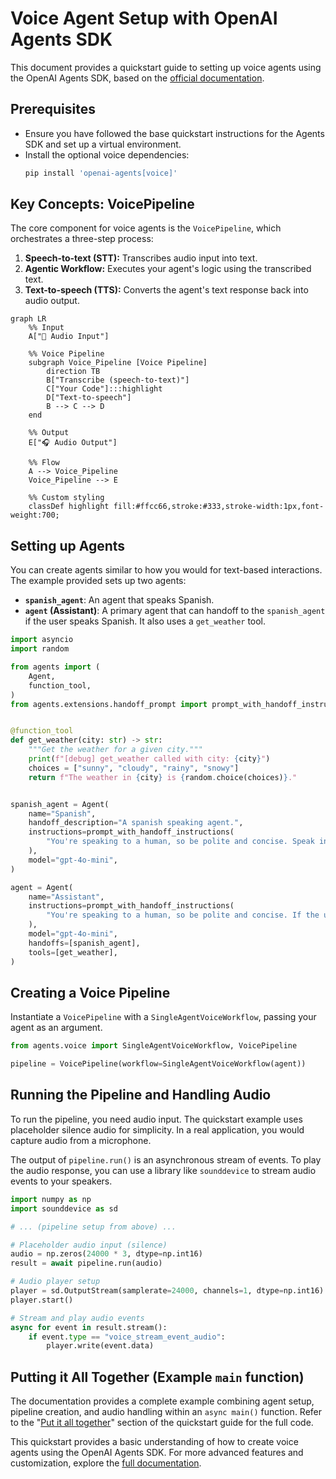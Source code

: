 # Voice Agent Setup with OpenAI Agents SDK

This document provides a quickstart guide to setting up voice agents using the OpenAI Agents SDK, based on the [official documentation](https://openai.github.io/openai-agents-python/voice/quickstart/).

## Prerequisites

- Ensure you have followed the base quickstart instructions for the Agents SDK and set up a virtual environment.
- Install the optional voice dependencies:
  ```bash
  pip install 'openai-agents[voice]'
  ```

## Key Concepts: VoicePipeline

The core component for voice agents is the `VoicePipeline`, which orchestrates a three-step process:

1. **Speech-to-text (STT):** Transcribes audio input into text.
2. **Agentic Workflow:** Executes your agent's logic using the transcribed text.
3. **Text-to-speech (TTS):** Converts the agent's text response back into audio output.

```mermaid
graph LR
    %% Input
    A["🎤 Audio Input"]

    %% Voice Pipeline
    subgraph Voice_Pipeline [Voice Pipeline]
        direction TB
        B["Transcribe (speech-to-text)"]
        C["Your Code"]:::highlight
        D["Text-to-speech"]
        B --> C --> D
    end

    %% Output
    E["🎧 Audio Output"]

    %% Flow
    A --> Voice_Pipeline
    Voice_Pipeline --> E

    %% Custom styling
    classDef highlight fill:#ffcc66,stroke:#333,stroke-width:1px,font-weight:700;
```

## Setting up Agents

You can create agents similar to how you would for text-based interactions.  The example provided sets up two agents:

- **`spanish_agent`**:  An agent that speaks Spanish.
- **`agent` (Assistant)**: A primary agent that can handoff to the `spanish_agent` if the user speaks Spanish. It also uses a `get_weather` tool.

```python
import asyncio
import random

from agents import (
    Agent,
    function_tool,
)
from agents.extensions.handoff_prompt import prompt_with_handoff_instructions


@function_tool
def get_weather(city: str) -> str:
    """Get the weather for a given city."""
    print(f"[debug] get_weather called with city: {city}")
    choices = ["sunny", "cloudy", "rainy", "snowy"]
    return f"The weather in {city} is {random.choice(choices)}."


spanish_agent = Agent(
    name="Spanish",
    handoff_description="A spanish speaking agent.",
    instructions=prompt_with_handoff_instructions(
        "You're speaking to a human, so be polite and concise. Speak in Spanish.",
    ),
    model="gpt-4o-mini",
)

agent = Agent(
    name="Assistant",
    instructions=prompt_with_handoff_instructions(
        "You're speaking to a human, so be polite and concise. If the user speaks in Spanish, handoff to the spanish agent.",
    ),
    model="gpt-4o-mini",
    handoffs=[spanish_agent],
    tools=[get_weather],
)
```

## Creating a Voice Pipeline

Instantiate a `VoicePipeline` with a `SingleAgentVoiceWorkflow`, passing your agent as an argument.

```python
from agents.voice import SingleAgentVoiceWorkflow, VoicePipeline

pipeline = VoicePipeline(workflow=SingleAgentVoiceWorkflow(agent))
```

## Running the Pipeline and Handling Audio

To run the pipeline, you need audio input. The quickstart example uses placeholder silence audio for simplicity. In a real application, you would capture audio from a microphone.

The output of `pipeline.run()` is an asynchronous stream of events. To play the audio response, you can use a library like `sounddevice` to stream audio events to your speakers.

```python
import numpy as np
import sounddevice as sd

# ... (pipeline setup from above) ...

# Placeholder audio input (silence)
audio = np.zeros(24000 * 3, dtype=np.int16)
result = await pipeline.run(audio)

# Audio player setup
player = sd.OutputStream(samplerate=24000, channels=1, dtype=np.int16)
player.start()

# Stream and play audio events
async for event in result.stream():
    if event.type == "voice_stream_event_audio":
        player.write(event.data)
```

## Putting it All Together (Example `main` function)

The documentation provides a complete example combining agent setup, pipeline creation, and audio handling within an `async main()` function.  Refer to the "[Put it all together](https://openai.github.io/openai-agents-python/voice/quickstart/#put-it-all-together)" section of the quickstart guide for the full code.

This quickstart provides a basic understanding of how to create voice agents using the OpenAI Agents SDK. For more advanced features and customization, explore the [full documentation](https://openai.github.io/openai-agents-python/voice/). 